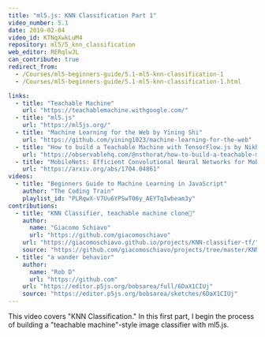```yaml
---
title: "ml5.js: KNN Classification Part 1"
video_number: 5.1
date: 2019-02-04
video_id: KTNqXwkLuM4
repository: ml5/5_knn_classification
web_editor: RERqlwJL
can_contribute: true
redirect_from:
  - /Courses/ml5-beginners-guide/5.1-ml5-knn-classification-1
  - /Courses/ml5-beginners-guide/5.1-ml5-knn-classification-1.html

links:
  - title: "Teachable Machine"
    url: "https://teachablemachine.withgoogle.com/"
  - title: "ml5.js"
    url: "https://ml5js.org/"
  - title: "Machine Learning for the Web by Yining Shi"
    url: "https://github.com/yining1023/machine-learning-for-the-web"
  - title: "How to build a Teachable Machine with TensorFlow.js by Nikhil Thorat"
    url: "https://observablehq.com/@nsthorat/how-to-build-a-teachable-machine-with-tensorflow-js"
  - title: "MobileNets: Efficient Convolutional Neural Networks for Mobile Vision Applications"
    url: "https://arxiv.org/abs/1704.04861"
videos:
  - title: "Beginners Guide to Machine Learning in JavaScript"
    author: "The Coding Train"
    playlist_id: "PLRqwX-V7Uu6YPSwT06y_AEYTqIwbeam3y"
contributions:
  - title: "KNN Classifier, teachable machine clone🤖"
    author:
      name: "Giacomo Schiavo"
      url: "https://github.com/giacomoschiavo"
    url: "https://giacomoschiavo.github.io/projects/KNN-classifier-tf/"
    source: "https://github.com/giacomoschiavo/projects/tree/master/KNN-classifier-tf"
  - title: "a wander behavior"
    author:
      name: "Rob D"
      url: "https://github.com"
    url: "https://editor.p5js.org/bobsarea/full/6DaX1CIUj"
    source: "https://editor.p5js.org/bobsarea/sketches/6DaX1CIUj"
---
```


This video covers "KNN Classification." In this first part, I begin the process of building a "teachable machine"-style image classifier with ml5.js.